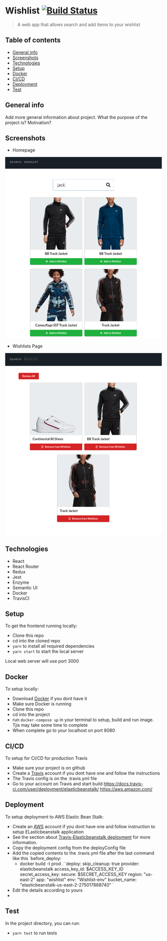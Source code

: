 # Wishlist [![Build Status](https://travis-ci.org/sirkells/wishlist.svg?branch=master)](https://travis-ci.org/sirkells/wishlist)

> A web app that allows search and add items to your wishlist

## Table of contents

- [General info](#general-info)
- [Screenshots](#screenshots)
- [Technologies](#technologies)
- [Setup](#setup)
- [Docker](#docker)
- [CI/CD](#CI/CD)
- [Deployment](#deployment)
- [Test](#test)

## General info

Add more general information about project. What the purpose of the project is? Motivation?

## Screenshots
- Homepage

![Example screenshot](./img/Screenshot_search.png)

- Wishlists Page

![Example screenshot](./img/Screenshot_wishlist.png)

## Technologies

- React
- React Router
- Redux
- Jest
- Enzyme
- Semantic UI
- Docker
- TravisCI

## Setup

To get the frontend running locally:

- Clone this repo
- cd into the cloned repo
- `yarn` to install all required dependencies
- `yarn start` to start the local server

Local web server will use port 3000

## Docker

To setup locally:

- Download [Docker](https://docs.docker.com/) if you dont have it
- Make sure Docker is running
- Clone this repo
- cd into the project
- run `docker-compose up` in your terminal to setup, build and run image. Tjis may take some time to complete
- When complete go to your localhost on port 8080

## CI/CD

To setup for CI/CD for production Travis

- Make sure your project is on github
- Create a [Travis](https://travis-ci.org/) account if you dont have one and follow the instructions
- The Travis config is on the .travis.yml file
- Go to your account on Travis and start build
  https://docs.travis-ci.com/user/deployment/elasticbeanstalk/
  https://aws.amazon.com/

## Deployment

To setup deployment to AWS Elastic Bean Stalk:

- Create an [AWS](https://aws.amazon.com/) account if you dont have one and follow instruction to setup ELasticbeanstalk application
- See the section about [Travis-Elasticbeanstalk deployment](https://docs.travis-ci.com/user/deployment/elasticbeanstalk/) for more information.
- Copy the deployment config from the deployConfig file
- Add the copied contents to the .travis.yml file after the last command like this
  `before_deploy:
  - docker build -t prod .``deploy:
    skip_cleanup: true
    provider: elasticbeanstalk
    access_key_id: $ACCESS_KEY_ID
  secret_access_key:
    secure: $SECRET_ACCESS_KEY
    region: "us-east-2"
    app: "wishlist"
    env: "Wishlist-env"
    bucket_name: "elasticbeanstalk-us-east-2-275017868740" `
- Edit the details according to yours
-

## Test

In the project directory, you can run:

- `yarn test` to run tests
